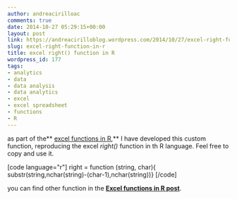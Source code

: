 ```yaml
---
author: andreacirilloac
comments: true
date: 2014-10-27 05:29:15+00:00
layout: post
link: https://andreacirilloblog.wordpress.com/2014/10/27/excel-right-function-in-r/
slug: excel-right-function-in-r
title: excel right() function in R
wordpress_id: 177
tags:
- analytics
- data
- data analysis
- data analytics
- excel
- excel spreadsheet
- functions
- R
---
```


as part of the** [excel functions in R](http://andreacirilloblog.wordpress.com/2014/10/25/excel-functions-in-r/),** I have developed this custom function, reproducing the excel _right()_ function in th R language. Feel free to copy and use it.

[code language="r"]
right = function (string, char){
substr(string,nchar(string)-(char-1),nchar(string))}
[/code]

you can find other function in the **[Excel functions in R post](http://andreacirilloblog.wordpress.com/2014/10/25/excel-functions-in-r/)**.
